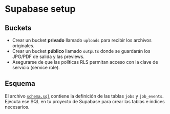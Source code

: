 # Supabase setup

## Buckets

- Crear un bucket **privado** llamado `uploads` para recibir los archivos originales.
- Crear un bucket **público** llamado `outputs` donde se guardarán los JPG/PDF de salida y las previews.
- Asegurarse de que las políticas RLS permitan acceso con la clave de servicio (service role).

## Esquema

El archivo [`schema.sql`](./schema.sql) contiene la definición de las tablas `jobs` y `job_events`.
Ejecuta ese SQL en tu proyecto de Supabase para crear las tablas e índices necesarios.
